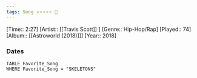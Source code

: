 ```yaml
---
tags: Song ⭐⭐⭐⭐⭐ 💛
---
```

[Time:: 2:27]
[Artist:: [[Travis Scott]] ]
[Genre:: Hip-Hop/Rap]
[Played:: 74]
[Album:: [[Astroworld (2018)]]]
[Year:: 2018]
### Dates
````dataview
TABLE Favorite_Song
WHERE Favorite_Song = "SKELETONS"
````